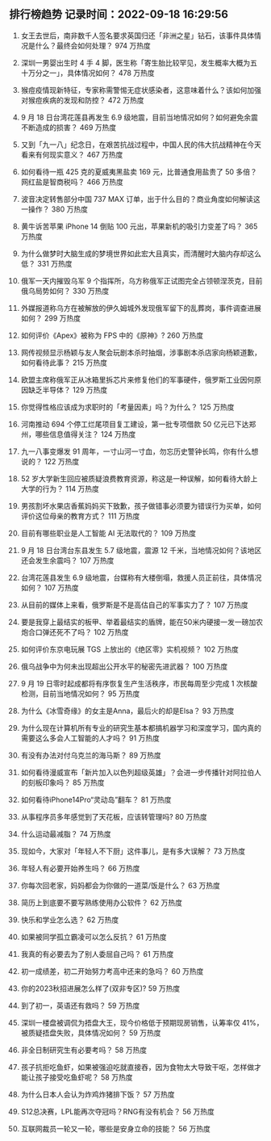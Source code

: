 
## 排行榜趋势 记录时间：2022-09-18 16:29:56
  
  1. 女王去世后，南非数千人签名要求英国归还「非洲之星」钻石，该事件具体情况是什么？最终会如何处理？ 974 万热度
    
  2. 深圳一男婴出生时 4 手 4 脚，医生称「寄生胎比较罕见，发生概率大概为五十万分之一」，具体情况如何？ 478 万热度
    
  3. 猴痘疫情现新特征，专家称需警惕无症状感染者，这意味着什么？该如何加强对猴痘疾病的发现和防控？ 472 万热度
    
  4. 9 月 18 日台湾花莲县再发生 6.9 级地震，目前当地情况如何？如何避免余震不断造成的损害？ 469 万热度
    
  5. 又到「九一八」纪念日，在艰苦抗战过程中，中国人民的伟大抗战精神在今天看来有何现实意义？ 467 万热度
    
  6. 如何看待一瓶 425 克的夏威夷黑盐卖 169 元，比普通食用盐贵了 50 多倍？网红盐是智商税吗？ 466 万热度
    
  7. 波音决定转售部分中国 737 MAX 订单，出于什么目的？商业角度如何解读这一操作？ 380 万热度
    
  8. 黄牛诉苦苹果 iPhone 14 倒贴 100 元出，苹果新机的吸引力变差了吗？ 365 万热度
    
  9. 为什么做梦时大脑生成的梦境世界如此宏大且真实，而清醒时大脑内存却这么低？ 331 万热度
    
  10. 俄军一天内摧毁乌军 9 个指挥所，乌方称俄军正试图完全占领顿涅茨克，目前俄乌局势如何？ 330 万热度
    
  11. 外媒报道称乌方在被解放的伊久姆城外发现俄军留下的乱葬岗，事件调查进展如何？ 299 万热度
    
  12. 如何评价《Apex》被称为 FPS 中的《原神》? 260 万热度
    
  13. 网传视频显示杨颖与友人聚会玩剧本杀时抽烟，涉事剧本杀店家向杨颖道歉，如何看待此事？ 215 万热度
    
  14. 欧盟主席称俄军正从冰箱里拆芯片来修复他们的军事硬件，俄罗斯工业因何原因缺乏半导体？ 129 万热度
    
  15. 你觉得性格应该成为求职时的「考量因素」吗？为什么？ 125 万热度
    
  16. 河南推动 694 个停工烂尾项目复工建设，第一批专项借款 50 亿元已下达郑州，哪些信息值得关注？ 124 万热度
    
  17. 九一八事变爆发 91 周年，一寸山河一寸血，勿忘历史警钟长鸣，你有什么想说的？ 122 万热度
    
  18. 52 岁大学新生回应被质疑浪费教育资源，称这是一种误解，如何看待大龄上大学的行为？ 114 万热度
    
  19. 男孩割坏水果店香蕉妈妈买下致歉，孩子做错事必须要为错误行为买单，如何评价这位母亲的教育方式？ 111 万热度
    
  20. 目前有哪些职业是人工智能 AI 无法取代的？ 109 万热度
    
  21. 9 月 18 日台湾台东县发生 5.7 级地震，震源 12 千米，当地情况如何？该地区还会发生余震吗？ 107 万热度
    
  22. 台湾花莲县发生 6.9 级地震，台媒称有大楼倒塌，救援人员正前往，具体情况如何？ 107 万热度
    
  23. 从目前的媒体上来看，俄罗斯是不是高估自己的军事实力了？ 107 万热度
    
  24. 要是我穿上最结实的板甲、举着最结实的盾牌，能在50米内硬接一发一磅加农炮合口弹还死不了吗？ 102 万热度
    
  25. 如何评价东京电玩展 TGS 上放出的《绝区零》实机视频？ 102 万热度
    
  26. 俄乌战争中为何未出现超出公开水平的秘密先进武器？ 100 万热度
    
  27. 9 月 19 日零时起成都将有序恢复生产生活秩序，市民每周至少完成 1 次核酸检测，目前当地情况如何？ 95 万热度
    
  28. 为什么《冰雪奇缘》的女主是Anna，最后火的却是Elsa？ 93 万热度
    
  29. 为什么现在计算机所有专业的研究生基本都搞机器学习和深度学习，国内真的需要这么多会人工智能的人才吗？ 91 万热度
    
  30. 有没有办法对付乌克兰的海马斯？ 89 万热度
    
  31. 如何看待漫威宣布「新片加入以色列超级英雄」？会进一步传播针对阿拉伯人的刻板印象吗？ 85 万热度
    
  32. 如何看待iPhone14Pro“灵动岛”翻车？ 81 万热度
    
  33. 从事程序员多年感觉到了天花板，应该转管理吗? 80 万热度
    
  34. 什么运动最减脂？ 74 万热度
    
  35. 现如今，大家对「年轻人不下厨」这件事儿，是有多大误解？ 73 万热度
    
  36. 年轻人有必要开始养生吗？ 66 万热度
    
  37. 你每次回老家，妈妈都会为你做的一道菜/饭是什么？ 63 万热度
    
  38. 简历上到底要不要写熟练使用办公软件？ 62 万热度
    
  39. 快乐和学业怎么选？ 62 万热度
    
  40. 如果被同学孤立霸凌可以怎么反抗？ 61 万热度
    
  41. 我真的有必要去为了别人委屈自己吗？ 61 万热度
    
  42. 初一成绩差，初二开始努力考高中还来的急吗？ 60 万热度
    
  43. 你的2023秋招进展怎么样了(双非专区)? 59 万热度
    
  44. 到了初一，英语还有救吗？ 59 万热度
    
  45. 深圳一楼盘被调侃为捂盘大王，现今价格低于预期现房销售，认筹率仅 41%，被质疑捂盘失败，具体情况如何？ 59 万热度
    
  46. 非全日制研究生有必要考吗？ 58 万热度
    
  47. 孩子抗拒吃鱼虾，如果被强迫吃就直接吞，因为食物太大导致干呕，怎样做才能让孩子接受吃鱼虾呢？ 58 万热度
    
  48. 为什么日本人会认为炸鸡炸猪排下饭？ 57 万热度
    
  49. S12总决赛，LPL能再次夺冠吗？RNG有没有机会？ 56 万热度
    
  50. 互联网裁员一轮又一轮，哪些是安身立命的技能？ 56 万热度
    